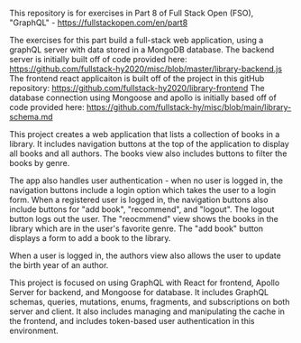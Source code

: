 This repository is for exercises in Part 8 of Full Stack Open (FSO), "GraphQL" - https://fullstackopen.com/en/part8

The exercises for this part build a full-stack web application, using a graphQL server with data stored in a MongoDB database.
The backend server is initially built off of code provided here: https://github.com/fullstack-hy2020/misc/blob/master/library-backend.js
The frontend react applicaiton is built off of the project in this gitHub repository: https://github.com/fullstack-hy2020/library-frontend
The database connection using Mongoose and apollo is initially based off of code provided here: https://github.com/fullstack-hy/misc/blob/main/library-schema.md

This project creates a web application that lists a collection of books in a library. It includes navigation buttons at the top of the application to display all books and all authors.  The books view also includes buttons to filter the books by genre.

The app also handles user authentication - when no user is logged in, the navigation buttons include a login option which takes the user to a login form. When a registered user is logged in, the navigation buttons also include buttons for "add book", "recommend", and "logout". The logout button logs out the user. The "reocmmend" view shows the books in the library which are in the user's favorite genre. The "add book" button displays a form to add a book to the library.

When a user is logged in, the authors view also allows the user to update the birth year of an author.

This project is focused on using GraphQL with React for frontend, Apollo Server for backend, and Mongoose for database. It includes GraphQL schemas, queries, mutations, enums, fragments, and subscriptions on both server and client. It also includes managing and manipulating the cache in the frontend, and includes token-based user authentication in this environment.
